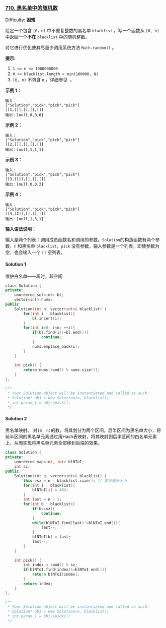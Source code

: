 ### [710\. 黑名单中的随机数](https://leetcode-cn.com/problems/random-pick-with-blacklist/)

Difficulty: **困难**


给定一个包含 `[0，n)` 中不重复整数的黑名单 `blacklist` ，写一个函数从 `[0, n)` 中返回一个**不在** `blacklist` 中的随机整数。

对它进行优化使其尽量少调用系统方法 `Math.random()` 。

**提示:**

1.  `1 <= n <= 1000000000`
2.  `0 <= blacklist.length < min(100000, N)`
3.  `[0, n)` 不包含 `n` ，详细参见  。

**示例 1：**

```
输入：
["Solution","pick","pick","pick"]
[[1,[]],[],[],[]]
输出：[null,0,0,0]
```

**示例 2：**

```
输入：
["Solution","pick","pick","pick"]
[[2,[]],[],[],[]]
输出：[null,1,1,1]
```

**示例 3：**

```
输入：
["Solution","pick","pick","pick"]
[[3,[1]],[],[],[]]
输出：[null,0,0,2]
```

**示例 4：**

```
输入： 
["Solution","pick","pick","pick"]
[[4,[2]],[],[],[]]
输出：[null,1,3,1]
```

**输入语法说明：**

输入是两个列表：调用成员函数名和调用的参数。`Solution`的构造函数有两个参数，`n` 和黑名单 `blacklist`。`pick` 没有参数，输入参数是一个列表，即使参数为空，也会输入一个 `[]` 空列表。


#### Solution 1  

维护白名单——超时，超空间

```cpp
​class Solution {
private:
    unordered_set<int> bl;
    vector<int> nums;
public:
    Solution(int n, vector<int>& blacklist) {
        for(int i : blacklist){
            bl.insert(i);
        }
        for(int i=0; i<n; ++i){
            if(bl.find(i)!=bl.end()){
                continue;
            }
            nums.emplace_back(i);
        }
    }
    
    int pick() {
        return nums[rand() % nums.size()];
    }
};

/**
 * Your Solution object will be instantiated and called as such:
 * Solution* obj = new Solution(n, blacklist);
 * int param_1 = obj->pick();
 */
```

#### Solution 2  

黑名单映射。  对`[0, n)`的数，将其划分为两个区间，后半区间为黑名单大小，将前半区间的黑名单元素通过用Hash表映射，将其映射到后半区间的白名单元素上，从而实现将黑名单元素全部移到后端的效果。  

```cpp
class Solution {
private:
    unordered_map<int, int> blNToI;
    int sz;
public:
    Solution(int n, vector<int>& blacklist) {
        this->sz = n - blacklist.size(); // 前半部分大小
        for(int i : blacklist){
            blNToI[i] = 404;
        }
        int last = n - 1;
        for(int b : blacklist){
            if(b>=sz){
                continue;
            }
            while(blNToI.find(last)!=blNToI.end()){
                last--;
            }
            blNToI[b] = last;
            last--;
        }
    }
    
    int pick() {
        int index = rand() % sz;
        if(blNToI.find(index)!=blNToI.end()){
            return blNToI[index];
        }
        return index;
    }
};

/**
 * Your Solution object will be instantiated and called as such:
 * Solution* obj = new Solution(n, blacklist);
 * int param_1 = obj->pick();
 */
 ```
